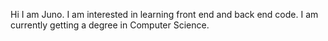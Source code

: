 Hi I am Juno. I am interested in learning front end and back end code. I am currently getting a degree in Computer Science.


<!---
jsorell010/jsorell010 is a ✨ special ✨ repository because its `README.md` (this file) appears on your GitHub profile.
You can click the Preview link to take a look at your changes.
--->
